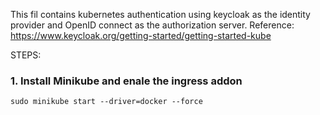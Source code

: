 This fil contains kubernetes authentication using keycloak as the identity provider and OpenID connect as the authorization server.
Reference: https://www.keycloak.org/getting-started/getting-started-kube

STEPS:

### 1. Install Minikube and enale the ingress addon

```
sudo minikube start --driver=docker --force

```
